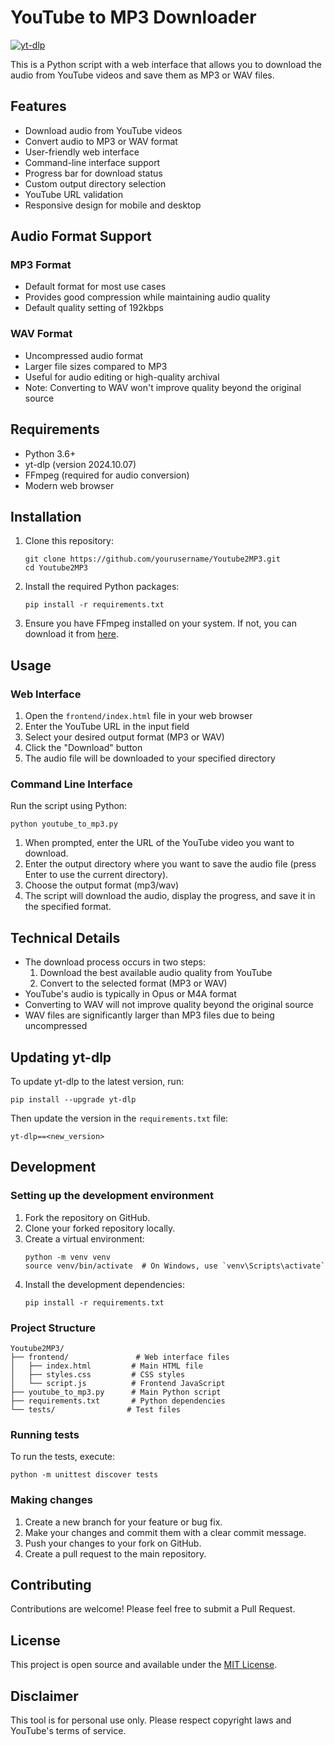 # YouTube to MP3 Downloader

[![yt-dlp](https://img.shields.io/badge/yt--dlp-2024.10.07-red.svg)](https://github.com/yt-dlp/yt-dlp/releases/tag/2024.10.07)

This is a Python script with a web interface that allows you to download the audio from YouTube videos and save them as MP3 or WAV files.

## Features

- Download audio from YouTube videos
- Convert audio to MP3 or WAV format
- User-friendly web interface
- Command-line interface support
- Progress bar for download status
- Custom output directory selection
- YouTube URL validation
- Responsive design for mobile and desktop

## Audio Format Support

### MP3 Format
- Default format for most use cases
- Provides good compression while maintaining audio quality
- Default quality setting of 192kbps

### WAV Format
- Uncompressed audio format
- Larger file sizes compared to MP3
- Useful for audio editing or high-quality archival
- Note: Converting to WAV won't improve quality beyond the original source

## Requirements

- Python 3.6+
- yt-dlp (version 2024.10.07)
- FFmpeg (required for audio conversion)
- Modern web browser

## Installation

1. Clone this repository:
   ```
   git clone https://github.com/yourusername/Youtube2MP3.git
   cd Youtube2MP3
   ```

2. Install the required Python packages:
   ```
   pip install -r requirements.txt
   ```

3. Ensure you have FFmpeg installed on your system. If not, you can download it from [here](https://ffmpeg.org/download.html).

## Usage

### Web Interface

1. Open the `frontend/index.html` file in your web browser
2. Enter the YouTube URL in the input field
3. Select your desired output format (MP3 or WAV)
4. Click the "Download" button
5. The audio file will be downloaded to your specified directory

### Command Line Interface

Run the script using Python:

```
python youtube_to_mp3.py
```

1. When prompted, enter the URL of the YouTube video you want to download.
2. Enter the output directory where you want to save the audio file (press Enter to use the current directory).
3. Choose the output format (mp3/wav)
4. The script will download the audio, display the progress, and save it in the specified format.

## Technical Details

- The download process occurs in two steps:
  1. Download the best available audio quality from YouTube
  2. Convert to the selected format (MP3 or WAV)
- YouTube's audio is typically in Opus or M4A format
- Converting to WAV will not improve quality beyond the original source
- WAV files are significantly larger than MP3 files due to being uncompressed

## Updating yt-dlp

To update yt-dlp to the latest version, run:

```
pip install --upgrade yt-dlp
```

Then update the version in the `requirements.txt` file:

```
yt-dlp==<new_version>
```

## Development

### Setting up the development environment

1. Fork the repository on GitHub.
2. Clone your forked repository locally.
3. Create a virtual environment:
   ```
   python -m venv venv
   source venv/bin/activate  # On Windows, use `venv\Scripts\activate`
   ```
4. Install the development dependencies:
   ```
   pip install -r requirements.txt
   ```

### Project Structure

```
Youtube2MP3/
├── frontend/               # Web interface files
│   ├── index.html         # Main HTML file
│   ├── styles.css         # CSS styles
│   └── script.js          # Frontend JavaScript
├── youtube_to_mp3.py      # Main Python script
├── requirements.txt       # Python dependencies
└── tests/                # Test files
```

### Running tests

To run the tests, execute:

```
python -m unittest discover tests
```

### Making changes

1. Create a new branch for your feature or bug fix.
2. Make your changes and commit them with a clear commit message.
3. Push your changes to your fork on GitHub.
4. Create a pull request to the main repository.

## Contributing

Contributions are welcome! Please feel free to submit a Pull Request.

## License

This project is open source and available under the [MIT License](LICENSE).

## Disclaimer

This tool is for personal use only. Please respect copyright laws and YouTube's terms of service.
